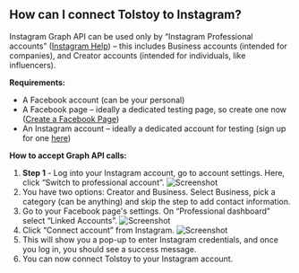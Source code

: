 ## How can I connect Tolstoy to Instagram?

Instagram Graph API can be used only by “Instagram Professional accounts” ([Instagram Help](https://help.instagram.com/138925576505882)) – this includes Business accounts (intended for companies), and Creator accounts (intended for individuals, like influencers).

**Requirements:**
- A Facebook account (can be your personal)
- A Facebook page – ideally a dedicated testing page, so create one now ([Create a Facebook Page](https://www.facebook.com/pages/create/))
- An Instagram account – ideally a dedicated account for testing (sign up for one [here](https://www.instagram.com/))

**How to accept Graph API calls:**

1. **Step 1** - Log into your Instagram account, go to account settings. Here, click “Switch to professional account”. ![Screenshot](https://tolstoy-2c549356d0c0.intercom-attachments-7.com/i/o/673762251/7c645d6d82de3a6253f80b9c/image)
2. You have two options: Creator and Business. Select Business, pick a category (can be anything) and skip the step to add contact information.
3. Go to your Facebook page's settings. On “Professional dashboard” select “Linked Accounts”. ![Screenshot](https://tolstoy-2c549356d0c0.intercom-attachments-7.com/i/o/673762267/656d07bcc06e1b7c4cd00854/image)
4. Click “Connect account” from Instagram. ![Screenshot](https://tolstoy-2c549356d0c0.intercom-attachments-7.com/i/o/673762284/885e9d904ccdc9876b379dc6/image)
5. This will show you a pop-up to enter Instagram credentials, and once you log in, you should see a success message.
6. You can now connect Tolstoy to your Instagram account.
